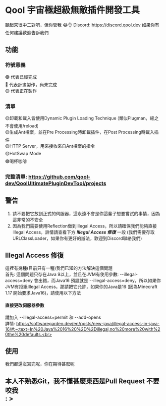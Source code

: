 # Qool 宇宙極超級無敵插件開發工具
聽起來很中二對吧，但你管我 😂👌
Discord: https://discord.qool.dev  如果你有任何建議歡迎告訴我們

## 功能
### 符號意義
🟢 代表已經完成<br>
🔴 代表計畫製作，尚未完成<br>
🟡 代表正在製作<br>

### 清單
🟡卸載和載入皆使用Dynamic Plugin Loading Technique (類似Plugman，總之不會使用/reload)<br>
🟡生成Ant檔案，並在Pre Processing時卸載插件，在Post Processing時載入插件<br>
🟡HTTP Server，用來接收來自Ant檔案的指令<br>
🟡HotSwap Mode<br>
🟢喝杯咖啡<br>

### 完整清單: https://github.com/qool-dev/QoolUltimatePluginDevTool/projects

## 警告
1. 請不要把它放到正式的伺服器，這永遠不會是你這輩子想要嘗試的事情，因為這非常的不安全<br>
2. 因為我們需要使用Reflection做到Illegal Access，所以請確保我們能夠直接Illegal Access，詳情請查看下方 ***Illegal Access 修復***  一段 (我們需要存取URLClassLoader，如果你有更好的辦法，歡迎到Discord聯絡我們)<br>

## Illegal Access 修復
這裡有幾種(目前只有一種)我們已知的方法解決這個問題<br>
首先: 這個問題只存在Java 9以上，並且在JVM有使用參數: --illegal-access=deny 會出錯，而Java16 預設就是 --illegal-access=deny，所以如果你JVM有拒絕Illegal Access，那請把它允許，如果你的Java是16 (因為Minecraft 1.17 開始要求Java16)，請使用以下方法<br>

#### 直接更改伺服器參數
請加入 --illegal-access=permit 和 --add-opens<br>
詳情: https://softwaregarden.dev/en/posts/new-java/illegal-access-in-java-16/#:~:text=In%20Java%2016%20%2D%2Dillegal,no%20more%20with%20the%20defaults.<br>

## 使用
我們都還沒寫完呢，你在期待甚麼呢<br>


## 本人不熟悉Git，我不懂甚麼東西是Pull Request  不要咬我 <br> : >